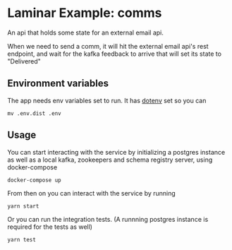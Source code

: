 # Laminar Example: comms

An api that holds some state for an external email api.

When we need to send a comm, it will hit the external email api's rest endpoint, and wait for the kafka feedback to arrive that will set its state to "Delivered"

## Environment variables

The app needs env variables set to run. It has [dotenv](https://www.npmjs.com/package/dotenv) set so you can

```shell
mv .env.dist .env
```

## Usage

You can start interacting with the service by initializing a postgres instance as well as a local kafka, zookeepers and schema registry server, using docker-compose

```shell
docker-compose up
```

From then on you can interact with the service by running

```shell
yarn start
```

Or you can run the integration tests. (A runnning postgres instance is required for the tests as well)

```shell
yarn test
```
